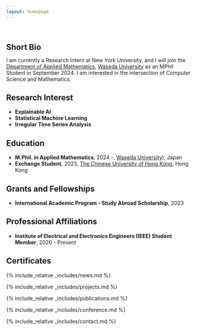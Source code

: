 ```yaml
---
layout: homepage
---
```


<h1 id="about-me"></h1>

<h2 style="margin: 60px 0px 10px;">Short Bio</h2>

I am currently a Research Intern at New York University, and I will join the [Department of Applied Mathematics](https://www.apmath.sci.waseda.ac.jp/), [Waseda University](https://www.waseda.jp/top/en/) as an MPhil Student in September 2024. I am interested in the intersection of Computer Science and Mathematics.

## Research Interest

- **Explainable AI** 
- **Statistical Machine Learning**
- **Irregular Time Series Analysis** 


## Education
- **M.Phil. in Applied Mathematics**, 2024 -, [Waseda University](https://www.waseda.jp/top/en/)), Japan
- **Exchange Student**, 2023, [The Chinese University of Hong Kong](https://www.cuhk.edu.hk/english/index.html), Hong Kong



## Grants and Fellowships
- **International Academic Program - Study Abroad Scholarship**, 2023


## Professional Affiliations
- **Institute of Electrical and Electronics Engineers (IEEE) Student Member**, 2020 - Present

## Certificates

<div data-iframe-width="150" data-iframe-height="270" data-share-badge-id="343635de-7d0f-43ea-922d-432566a4b1e5" data-share-badge-host="https://www.credly.com"></div><script type="text/javascript" async src="//cdn.credly.com/assets/utilities/embed.js"></script>

{% include_relative _includes/news.md %}

{% include_relative _includes/projects.md %}

{% include_relative _includes/publications.md %}

{% include_relative _includes/conference.md %}

{% include_relative _includes/contact.md %}
